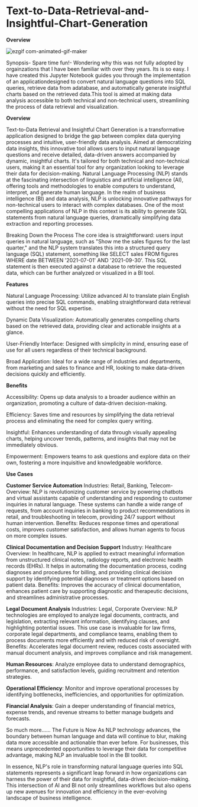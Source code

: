 # Text-to-Data-Retrieval-and-Insightful-Chart-Generation

**Overview**

![ezgif com-animated-gif-maker](https://github.com/Abhi0323/Text-to-Data-Retrieval-and-Insightful-Chart-Generation/assets/112967999/1cc81533-a60a-4046-b107-593eec1b9450)

Synopsis- Spare time fun!- Wondering why this was not fully adopted by orgainzations that I have been familiar with over they years. Its is so easy. I have created this Jupyter Notebook guides you through the implementation of an applicationdesigned to convert natural language questions into SQL queries, retrieve data from adatabase, and automatically generate insightful charts based on the retrieved data.This tool is aimed at making data analysis accessible to both technical and non-technical users, streamlining the process of data retrieval and visualization.

**Overview**

Text-to-Data Retrieval and Insightful Chart Generation is a transformative application designed to bridge the gap between complex data querying processes and intuitive, user-friendly data analysis. Aimed at democratizing data insights, this innovative tool allows users to input natural language questions and receive detailed, data-driven answers accompanied by dynamic, insightful charts. It's tailored for both technical and non-technical users, making it an essential tool for any organization looking to leverage their data for decision-making.
Natural Language Processing (NLP) stands at the fascinating intersection of linguistics and artificial intelligence (AI), offering tools and methodologies to enable computers to understand, interpret, and generate human language. In the realm of business intelligence (BI) and data analysis, NLP is unlocking innovative pathways for non-technical users to interact with complex databases. One of the most compelling applications of NLP in this context is its ability to generate SQL statements from natural language queries, dramatically simplifying data extraction and reporting processes.

Breaking Down the Process
The core idea is straightforward: users input queries in natural language, such as "Show me the sales figures for the last quarter," and the NLP system translates this into a structured query language (SQL) statement, something like SELECT sales FROM figures WHERE date BETWEEN '2021-07-01' AND '2021-09-30'. This SQL statement is then executed against a database to retrieve the requested data, which can be further analyzed or visualized in a BI tool.

**Features**

Natural Language Processing: Utilize advanced AI to translate plain English queries into precise SQL commands, enabling straightforward data retrieval without the need for SQL expertise.

Dynamic Data Visualization: Automatically generates compelling charts based on the retrieved data, providing clear and actionable insights at a glance.

User-Friendly Interface: Designed with simplicity in mind, ensuring ease of use for all users regardless of their technical background.

Broad Application: Ideal for a wide range of industries and departments, from marketing and sales to finance and HR, looking to make data-driven decisions quickly and efficiently.

**Benefits**

Accessibility: Opens up data analysis to a broader audience within an organization, promoting a culture of data-driven decision-making.

Efficiency: Saves time and resources by simplifying the data retrieval process and eliminating the need for complex query writing.

Insightful: Enhances understanding of data through visually appealing charts, helping uncover trends, patterns, and insights that may not be immediately obvious.

Empowerment: Empowers teams to ask questions and explore data on their own, fostering a more inquisitive and knowledgeable workforce.

**Use Cases**

**Customer Service Automation**
Industries: Retail, Banking, Telecom- 
Overview: NLP is revolutionizing customer service by powering chatbots and virtual assistants capable of understanding and responding to customer inquiries in natural language. These systems can handle a wide range of requests, from account inquiries in banking to product recommendations in retail, and troubleshooting in telecom, providing 24/7 support without human intervention.
Benefits: Reduces response times and operational costs, improves customer satisfaction, and allows human agents to focus on more complex issues.

**Clinical Documentation and Decision Support**
Industry: Healthcare
Overview: In healthcare, NLP is applied to extract meaningful information from unstructured clinical notes, radiology reports, and electronic health records (EHRs). It helps in automating the documentation process, coding diagnoses and procedures for billing, and providing clinical decision support by identifying potential diagnoses or treatment options based on patient data.
Benefits: Improves the accuracy of clinical documentation, enhances patient care by supporting diagnostic and therapeutic decisions, and streamlines administrative processes.

**Legal Document Analysis**
Industries: Legal, Corporate
Overview: NLP technologies are employed to analyze legal documents, contracts, and legislation, extracting relevant information, identifying clauses, and highlighting potential issues. This use case is invaluable for law firms, corporate legal departments, and compliance teams, enabling them to process documents more efficiently and with reduced risk of oversight.
Benefits: Accelerates legal document review, reduces costs associated with manual document analysis, and improves compliance and risk management.

**Human Resources**: Analyze employee data to understand demographics, performance, and satisfaction levels, guiding recruitment and retention strategies.

**Operational Efficiency**: Monitor and improve operational processes by identifying bottlenecks, inefficiencies, and opportunities for optimization.

**Financial Analysis**: Gain a deeper understanding of financial metrics, expense trends, and revenue streams to better manage budgets and forecasts.

So much more......
The Future is Now
As NLP technology advances, the boundary between human language and data will continue to blur, making data more accessible and actionable than ever before. For businesses, this means unprecedented opportunities to leverage their data for competitive advantage, making NLP an invaluable tool in the BI toolkit.

In essence, NLP's role in transforming natural language queries into SQL statements represents a significant leap forward in how organizations can harness the power of their data for insightful, data-driven decision-making. This intersection of AI and BI not only streamlines workflows but also opens up new avenues for innovation and efficiency in the ever-evolving landscape of business intelligence.
